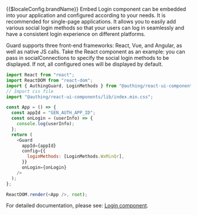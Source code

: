 {{$localeConfig.brandName}} Embed Login component can be embedded into your application and configured according to your needs. It is recommended for single-page applications. It allows you to easily add various social login methods so that your users can log in seamlessly and have a consistent login experience on different platforms.

Guard supports three front-end frameworks: React, Vue, and Angular, as well as native JS calls. Take the React component as an example: you can pass in socialConnections to specify the social login methods to be displayed. If not, all configured ones will be displayed by default.

```javascript
import React from "react";
import ReactDOM from "react-dom";
import { AuthingGuard, LoginMethods } from "@authing/react-ui-components";
// Import css file
import "@authing/react-ui-components/lib/index.min.css";

const App = () => {
  const appId = "GEN_AUTH_APP_ID";
  const onLogin = (userInfo) => {
    console.log(userInfo);
  };
  return (
    <Guard
      appId={appId}
      config={{
        loginMethods: [LoginMethods.WxMinQr],
      }}
      onLogin={onLogin}
    />
  );
};

ReactDOM.render(<App />, root);
```

For detailed documentation, please see: [Login component](/reference/guard/README.md).
